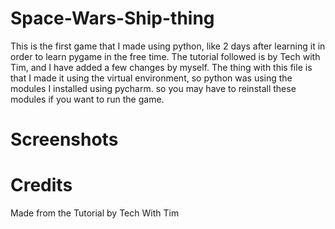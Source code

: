 # Space-Wars-Ship-thing
This is the first game that I made using python, like 2 days after learning it in order to learn pygame in the free time. The tutorial followed is by Tech with Tim, and I have added a few changes by myself.
The thing with this file is that I made it using the virtual environment, so python was using the modules I installed using pycharm.
so you may have to reinstall these modules if you want to run the game. 


# Screenshots


# Credits
Made from the Tutorial by Tech With Tim
